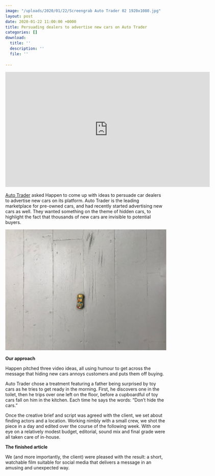 ```yaml
---
image: "/uploads/2020/01/22/Screengrab Auto Trader 02 1920x1080.jpg"
layout: post
date: 2020-01-22 11:00:00 +0000
title: Persuading dealers to advertise new cars on Auto Trader
categories: []
download:
  title: ''
  description: ''
  file: ''

---
```

<iframe src="https://player.vimeo.com/video/333544976" width="640" height="360" frameborder="0" allow="autoplay; fullscreen" allowfullscreen></iframe>

[Auto Trader](https://www.autotrader.co.uk "Auto Trader UK") asked Happen to come up with ideas to persuade car dealers to advertise new cars on its platform. Auto Trader is the leading marketplace for pre-owned cars, and had recently started advertising new cars as well. They wanted something on the theme of hidden cars, to highlight the fact that thousands of new cars are invisible to potential buyers.

![](/uploads/2020/01/22/IMG_6570.jpg)

**Our approach**

Happen pitched three video ideas, all using humour to get across the message that hiding new cars annoys customers and puts them off buying.

Auto Trader chose a treatment featuring a father being surprised by toy cars as he tries to get ready in the morning. First, he discovers one in the toilet, then he trips over one left on the floor, before a cupboardful of toy cars fall on him in the kitchen. Each time he says the words: “Don’t hide the cars.”

Once the creative brief and script was agreed with the client, we set about finding actors and a location. Working nimbly with a small crew, we shot the piece in a day and edited over the course of the following week. With one eye on a relatively modest budget, editorial, sound mix and final grade were all taken care of in-house.

**The finished article**

We (and more importantly, the client) were pleased with the result: a short, watchable film suitable for social media that delivers a message in an amusing and unexpected way.
